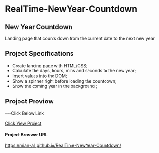 # RealTime-NewYear-Countdown

## New Year Countdown

Landing page that counts down from the current date to the next new year

## Project Specifications

- Create landing page with HTML/CSS;<br>
- Calculate the days, hours, mins and seconds to the new year;<br>
- Insert values into the DOM;<br>
- Show a spinner right before loading the countdown;<br>
- Show the coming year in the background ;<br>

## Project Preview 

---Click Below Link <br><br>
[Click View Project](https://mian-ali.github.io/RealTime-NewYear-Countdown/) <br>

#### Project Broswer URL<br>
https://mian-ali.github.io/RealTime-NewYear-Countdown/


